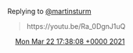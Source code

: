 Replying to [@martinsturm](https://twitter.com/martinsturm/status/1374033555437805569)

> https://youtu\.be/Ra\_0DgnJ1uQ

<img src="../../media/tweet.ico" width="12" /> [Mon Mar 22 17:38:08 +0000 2021](https://twitter.com/DromerDenker/status/1374052789203132420)